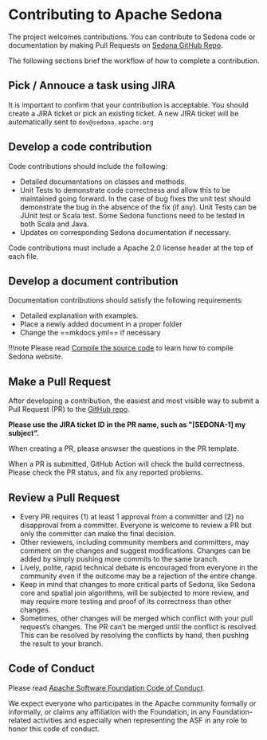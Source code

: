 # Contributing to Apache Sedona

The project welcomes contributions. You can contribute to Sedona code or documentation by making Pull Requests on [Sedona GitHub Repo](https://github.com/apache/incubator-sedona).


The following sections brief the workflow of how to complete a contribution.

## Pick / Annouce a task using JIRA

It is important to confirm that your contribution is acceptable. You should create a JIRA ticket or pick an existing ticket. A new JIRA ticket will be automatically sent to `dev@sedona.apache.org`


## Develop a code contribution

Code contributions should include the following:

* Detailed documentations on classes and methods.
* Unit Tests to demonstrate code correctness and allow this to be maintained going forward.  In the case of bug fixes the unit test should demonstrate the bug in the absence of the fix (if any).  Unit Tests can be JUnit test or Scala test. Some Sedona functions need to be tested in both Scala and Java.
* Updates on corresponding Sedona documentation if necessary.

Code contributions must include a Apache 2.0 license header at the top of each file.

## Develop a document contribution

Documentation contributions should satisfy the following requirements:

* Detailed explanation with examples.
* Place a newly added document in a proper folder
* Change the ==mkdocs.yml== if necessary

!!!note
	Please read [Compile the source code](../setup/compile.md#compile-the-documentation) to learn how to compile Sedona website.

## Make a Pull Request

After developing a contribution, the easiest and most visible way to submit a Pull Request (PR) to the [GitHub repo](https://github.com/apache/incubator-sedona). 

**Please use the JIRA ticket ID in the PR name, such as "[SEDONA-1] my subject".**

When creating a PR, please answser the questions in the PR template.

When a PR is submitted, GitHub Action will check the build correctness. Please check the PR status, and fix any reported problems.

## Review a Pull Request

* Every PR requires (1) at least 1 approval from a committer and (2) no disapproval from a committer. Everyone is welcome to review a PR but only the committer can make the final decision.
* Other reviewers, including community members and committers, may comment on the changes and suggest modifications. Changes can be added by simply pushing more commits to the same branch.
* Lively, polite, rapid technical debate is encouraged from everyone in the community even if the outcome may be a rejection of the entire change.
* Keep in mind that changes to more critical parts of Sedona, like Sedona core and spatial join algorithms, will be subjected to more review, and may require more testing and proof of its correctness than other changes.
* Sometimes, other changes will be merged which conflict with your pull request’s changes. The PR can’t be merged until the conflict is resolved. This can be resolved by resolving the conflicts by hand, then pushing the result to your branch.

## Code of Conduct

Please read [Apache Software Foundation Code of Conduct](https://www.apache.org/foundation/policies/conduct.html).

We expect everyone who participates in the Apache community formally or informally, or claims any affiliation with the Foundation, in any Foundation-related activities and especially when representing the ASF in any role to honor this code of conduct.
